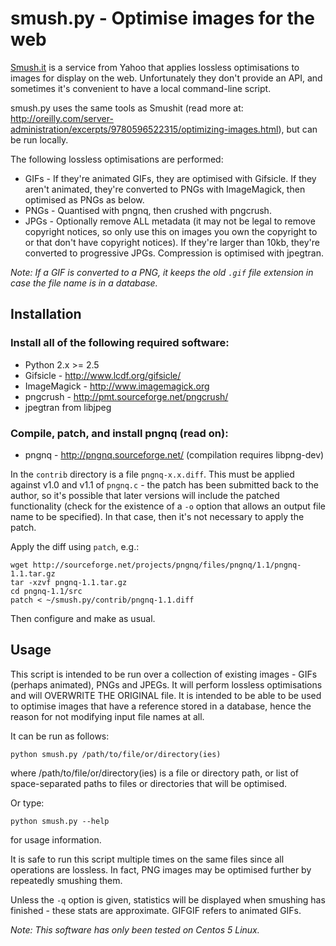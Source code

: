 # smush.py - Optimise images for the web

[Smush.it](http://www.smushit.com/) is a service from Yahoo that applies lossless optimisations to images 
for display on the web. Unfortunately they don't provide an API, and 
sometimes it's convenient to have a local command-line script.

smush.py uses the same tools as Smushit (read more at:
http://oreilly.com/server-administration/excerpts/9780596522315/optimizing-images.html), but can be run locally.

The following lossless optimisations are performed:

* GIFs - If they're animated GIFs, they are optimised with Gifsicle.
       If they aren't animated, they're converted to PNGs with ImageMagick, 
       then optimised as PNGs as below.
* PNGs - Quantised with pngnq, then crushed with pngcrush.
* JPGs - Optionally remove ALL metadata (it may not be legal to remove copyright 
       notices, so only use this on images you own the copyright to or that 
       don't have copyright notices).
       If they're larger than 10kb, they're converted to progressive JPGs.
       Compression is optimised with jpegtran.

*Note: If a GIF is converted to a PNG, it keeps the old `.gif` file extension in 
case the file name is in a database.*

## Installation

### Install all of the following required software:

  * Python 2.x >= 2.5
  * Gifsicle - http://www.lcdf.org/gifsicle/
  * ImageMagick - http://www.imagemagick.org
  * pngcrush - http://pmt.sourceforge.net/pngcrush/
  * jpegtran from libjpeg

### Compile, patch, and install pngnq (read on):

  * pngnq - http://pngnq.sourceforge.net/ (compilation requires libpng-dev)

In the `contrib` directory is a file `pngnq-x.x.diff`. This must be applied against
v1.0 and v1.1 of `pngnq.c` - the patch has been submitted back to the author, so it's
possible that later versions will include the patched functionality (check for
the existence of a `-o` option that allows an output file name to be specified).
In that case, then it's not necessary to apply the patch.

Apply the diff using `patch`, e.g.:

    wget http://sourceforge.net/projects/pngnq/files/pngnq/1.1/pngnq-1.1.tar.gz
    tar -xzvf pngnq-1.1.tar.gz
    cd pngnq-1.1/src
    patch < ~/smush.py/contrib/pngnq-1.1.diff

Then configure and make as usual.

## Usage

This script is intended to be run over a collection of existing images - GIFs 
(perhaps animated), PNGs and JPEGs. It will perform lossless optimisations and 
will OVERWRITE THE ORIGINAL file. It is intended to be able to be used to 
optimise images that have a reference stored in a database, hence the reason 
for not modifying input file names at all.

It can be run as follows:

    python smush.py /path/to/file/or/directory(ies)

where /path/to/file/or/directory(ies) is a file or directory path, or list of 
space-separated paths to files or directories that will be optimised.

Or type:

    python smush.py --help

for usage information.

It is safe to run this script multiple times on the same files since all 
operations are lossless. In fact, PNG images may be optimised further by 
repeatedly smushing them.

Unless the `-q` option is given, statistics will be displayed when
smushing has finished - these stats are approximate. GIFGIF refers to
animated GIFs.

*Note: This software has only been tested on Centos 5 Linux.*
